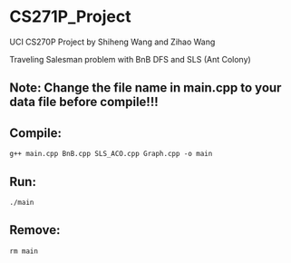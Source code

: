 # CS271P_Project
 
 UCI CS270P Project by Shiheng Wang and Zihao Wang
 
 Traveling Salesman problem with BnB DFS and SLS (Ant Colony)

## Note: Change the file name in main.cpp to your data file before compile!!!

## Compile:
    g++ main.cpp BnB.cpp SLS_ACO.cpp Graph.cpp -o main

## Run:
    ./main

## Remove:
    rm main